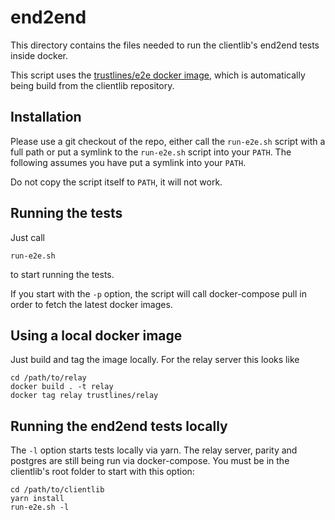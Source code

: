 # end2end

This directory contains the files needed to run the clientlib's end2end tests
inside docker.

This script uses the [trustlines/e2e docker
image](https://hub.docker.com/r/trustlines/e2e/tags), which is automatically
being build from the clientlib repository.

## Installation

Please use a git checkout of the repo, either call the `run-e2e.sh` script with a
full path or put a symlink to the `run-e2e.sh` script into your `PATH`. The
following assumes you have put a symlink into your `PATH`.

Do not copy the script itself to `PATH`, it will not work.

## Running the tests

Just call

    run-e2e.sh

to start running the tests.

If you start with the `-p` option, the script will call docker-compose pull in
order to fetch the latest docker images.

## Using a local docker image

Just build and tag the image locally. For the relay server this looks like

    cd /path/to/relay
    docker build . -t relay
    docker tag relay trustlines/relay

## Running the end2end tests locally

The `-l` option starts tests locally via yarn. The relay server, parity and
postgres are still being run via docker-compose. You must be in the clientlib's
root folder to start with this option:

    cd /path/to/clientlib
    yarn install
    run-e2e.sh -l
